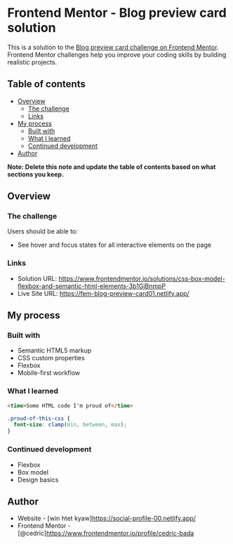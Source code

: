# Frontend Mentor - Blog preview card solution

This is a solution to the [Blog preview card challenge on Frontend Mentor](https://www.frontendmentor.io/challenges/blog-preview-card-ckPaj01IcS). Frontend Mentor challenges help you improve your coding skills by building realistic projects. 

## Table of contents

- [Overview](#overview)
  - [The challenge](#the-challenge)
  - [Links](#links)
- [My process](#my-process)
  - [Built with](#built-with)
  - [What I learned](#what-i-learned)
  - [Continued development](#continued-development)
- [Author](#author)

**Note: Delete this note and update the table of contents based on what sections you keep.**

## Overview

### The challenge

Users should be able to:

- See hover and focus states for all interactive elements on the page


### Links

- Solution URL: https://www.frontendmentor.io/solutions/css-box-model-flexbox-and-semantic-html-elements-3b1GjBnmpP
- Live Site URL: https://fem-blog-preview-card01.netlify.app/

## My process

### Built with

- Semantic HTML5 markup
- CSS custom properties
- Flexbox
- Mobile-first workflow

### What I learned

```html
<time>Some HTML code I'm proud of</time>
```
```css
.proud-of-this-css {
  font-size: clamp(min, between, max);
}
```

### Continued development
  - Flexbox
  - Box model
  - Design basics

## Author

- Website - [win htet kyaw]https://social-profile-00.netlify.app/
- Frontend Mentor - [@cedric]https://www.frontendmentor.io/profile/cedric-bada

